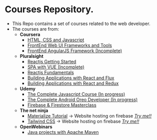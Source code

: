 # Courses Repository.
* This Repo contains a set of courses related to the web developer.
* The courses are from:
  * **Coursera**
    * [HTML, CSS and Javascript](https://github.com/jjreina/Courses/tree/coursera-html-css-js)
    * [FrontEnd Web UI Frameworks and Tools](https://github.com/jjreina/Courses/tree/coursera-frontend-frameworks-and-tools)
    * [FrontEnd AngularJS Framework (Incomplete)](https://github.com/jjreina/Courses/tree/coursera-frontend-frameworks-and-angularjs)
  * **Pluralsight**
    * [Reactjs Getting Started](https://github.com/jjreina/Courses/tree/pluralsight-reactjs-getting-started)
    * [SPA with VUE (Incomplete)](https://github.com/jjreina/Courses/tree/pluralsight-single-page-applicactions-with-vue)
    * [Reactjs Fundamentals](https://github.com/jjreina/Courses/tree/pluralsight-reactjs-fundamentals)
    * [Building Applications with React and Flux](https://github.com/jjreina/Courses/tree/pluralsight-reactjs-build-app-with-flux)
    * [Building Applications with React and Redux](https://github.com/jjreina/Courses/tree/pluralsight-reactjs-build-app-with-redux)
  * **Udemy**
    * [The Complete Javascript Course (In progress)](https://github.com/jjreina/Courses/tree/udemy-the-complete-javascript-course)
    * [The Complete Android Oreo Developer (In progress)](https://github.com/jjreina/Courses/tree/udemy-the-complete-android-oreo-developer)
    * [Firebase & Firestore Masterclass](https://github.com/jjreina/Courses/tree/udemy-firebase-firestone-masterclass)
  * **The net ninja**
    * [Materialize Tutorial](https://github.com/jjreina/Courses/tree/the-net-ninja-materialize) -> Website hosting on firebase [*Try me!!*](https://materialize-start-wars.firebaseapp.com/)
    * [Tailwind CSS](https://github.com/jjreina/Courses/tree/the-net-ninja-Tailwind-CSS) -> Website hosting on firebase [*Try me!!*](https://tailwinds-css-drones.firebaseapp.com/)
  * **OpenWebinars**
    * [Java projects with Apache Maven](https://github.com/jjreina/Courses/tree/openwebinars-java-projects-with-apache-maven)
